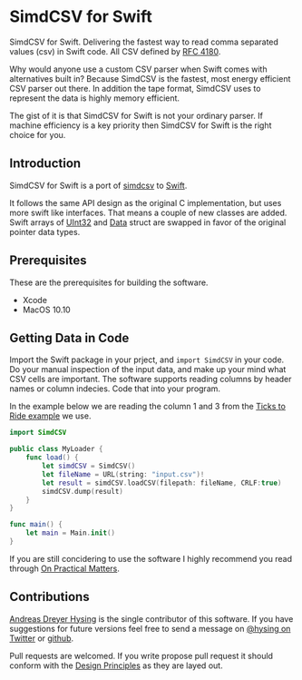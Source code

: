 # SimdCSV for Swift

SimdCSV for Swift. Delivering the fastest way to read comma separated values (csv) in Swift code.
All CSV defined by [RFC 4180](https://tools.ietf.org/html/rfc4180).

Why would anyone use a custom CSV parser when Swift comes with alternatives built in? Because SimdCSV is the fastest, most energy efficient CSV parser out there. In addition the tape format, SimdCSV uses to represent the data is highly memory efficient.

The gist of it is that SimdCSV for Swift is not your ordinary parser. If machine efficiency is a key priority then SimdCSV for Swift is the right choice for you.

## Introduction

SimdCSV for Swift is a port of [simdcsv](https://github.com/geofflangdale/simdcsv) to [Swift](https://swift.org/).

It follows the same API design as the original C implementation, but uses more swift like interfaces. That means a couple of new classes are added. Swift arrays of [UInt32](https://developer.apple.com/documentation/swift/uint32) and [Data](https://developer.apple.com/documentation/foundation/data) struct are swapped in favor of the original pointer data types.

## Prerequisites

These are the prerequisites for building the software.

* Xcode
* MacOS 10.10

## Getting Data in Code

Import the Swift package in your prject, and `import SimdCSV` in your code. Do your manual inspection of the input data, and make up your mind what CSV cells are important. The software supports reading columns by header names or column indecies. Code that into your program.

In the example below we are reading the column 1 and 3 from the [Ticks to Ride example](https://TODO) we use.

```Swift
import SimdCSV

public class MyLoader {
    func load() {
        let simdCSV = SimdCSV()
        let fileName = URL(string: "input.csv")!
        let result = simdCSV.loadCSV(filepath: fileName, CRLF:true)
        simdCSV.dump(result)
    }
}

func main() {
    let main = Main.init()
}

```

If you are still concidering to use the software I highly recommend you read through [On Practical Matters](docs/PRACTICAL.md).

## Contributions

[Andreas Dreyer Hysing](https://github.com/ahysing) is the single contributor of this software. If you have suggestions for future versions feel free to send a message on [@hysing on Twitter](https://twitter.com/ahysing) or [github](https://github.com/ahysing).

Pull requests are welcomed. If you write propose pull request it should conform with the [Design Principles](docs/PRINCIPLES.md) as they are layed out.

